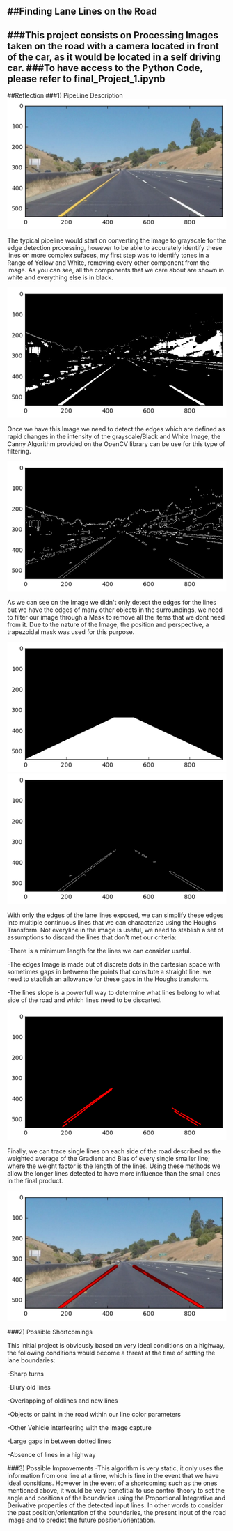 [Image1]:./supportImages/original.png "Original"
[Image2]:./supportImages/YW.png "First Step"
[Image3]:./supportImages/Edges.png "Edges"
[Image4]:./supportImages/Mask.png "Mask"
[Image5]:./supportImages/MaskedEdges.png "Masked Edges"
[Image6]:./supportImages/AllLines.png "All the Lines"
[Image7]:./supportImages/Final.png "Final Image"
##**Finding Lane Lines on the Road**
---
###This project consists on Processing Images taken on the road with a camera located in front of the car, as it would be located in a self driving car.
###To have access to the Python Code, please refer to final_Project_1.ipynb
---
##Reflection
###1) PipeLine Description
![Image1]

The typical pipeline would start on converting the image to grayscale for the edge detection processing, however to be able to accurately identify these lines on more complex sufaces, my first step was to identify tones in a Range of Yellow and White, removing every other component from the image. As you can see, all the components that we care about are shown in white and everything else is in black.

![Image2]

Once we have this Image we need to detect the edges which are defined as rapid changes in the intensity of the grayscale/Black and White Image, the Canny Algorithm provided on the OpenCV library can be use for this type of filtering.

![Image3]

As we can see on the Image we didn't only detect the edges for the lines but we have the edges of many other objects in the surroundings, we need to filter our image through a Mask to remove all the items that we dont need from it. Due to the nature of the Image, the position and perspective, a trapezoidal mask was used for this purpose.

![Image4] 
![Image5]

With only the edges of the lane lines exposed, we can simplify these edges into multiple continuous lines that we can characterize using the Houghs Transform. Not everyline in the image is useful, we need to stablish a set of assumptions to discard the lines that don't met our criteria:

-There is a minimum length for the lines we can consider useful.

-The edges Image is made out of discrete dots in the cartesian space with sometimes gaps in between the points that consitute a straight line. we need to stablish an allowance for these gaps in the Houghs transform.

-The lines slope is a powerfull way to determine what lines belong to what side of the road and which lines need to be discarted.

![Image6]

Finally, we can trace single lines on each side of the road described as the weighted average of the Gradient and Bias of every single smaller line; where the weight factor is the length of the lines. Using these methods we allow the longer lines detected to have more influence than the small ones in the final product.

![Image7]

###2) Possible Shortcomings

This initial project is obviously based on very ideal conditions on a highway, the following conditions would become a threat at the time of setting the lane boundaries:

-Sharp turns

-Blury old lines

-Overlapping of oldlines and new lines

-Objects or paint in the road within our line color parameters

-Other Vehicle interfeering with the image capture

-Large gaps in between dotted lines

-Absence of lines in a highway


###3) Possible Improvements
-This algorithm is very static, it only uses the information from one line at a time, which is fine in the event that we have ideal consitions. However in the event of a shortcoming such as the ones mentioned above, it would be very benefitial to use control theory to set the angle and positions of the boundaries using the Proportional Integrative and Derivative properties of the detected input lines. In other words to consider the past position/orientation of the boundaries, the present input of the road image and to predict the future position/orientation.

